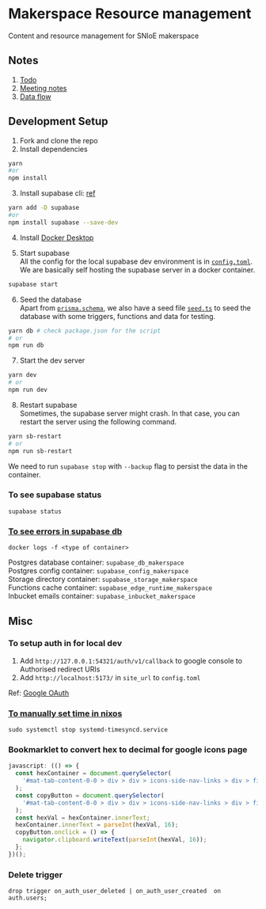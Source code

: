 # Makerspace Resource management

Content and resource management for SNIoE makerspace

## Notes

1. [Todo](/notes/todo.md)
2. [Meeting notes](/notes/meeting-notes.md)
3. [Data flow](/notes/data-flow.md)

## Development Setup

1. Fork and clone the repo
2. Install dependencies

```sh
yarn
#or
npm install
```

3. Install supabase cli: [ref](https://supabase.com/docs/guides/cli/getting-started)

```sh
yarn add -D supabase
#or
npm install supabase --save-dev
```

4. Install [Docker Desktop](https://docs.docker.com/desktop/)

5. Start supabase </br>
   All the config for the local supabase dev environment is in [`config.toml`](/supabase/config.toml). We are basically self hosting the supabase server in a docker container.

```sh
supabase start
```

6. Seed the database </br>
   Apart from [`prisma.schema`](/prisma/schema.prisma), we also have a seed file [`seed.ts`](/prisma/seed.ts) to seed the database with some triggers, functions and data for testing.

```sh
yarn db # check package.json for the script
# or
npm run db
```

7. Start the dev server

```sh
yarn dev
# or
npm run dev
```

8. Restart supabase  
   Sometimes, the supabase server might crash. In that case, you can restart the server using the following command.

```sh
yarn sb-restart
# or
npm run sb-restart
```

We need to run `supabase stop` with `--backup` flag to persist the data in the container.

### To see supabase status

```
supabase status
```

### [To see errors in supabase db](https://github.com/supabase/cli/issues/271#issuecomment-1661981609)

```
docker logs -f <type of container>
```

Postgres database container: `supabase_db_makerspace` </br>
Postgres config container: `supabase_config_makerspace` </br>
Storage directory container: `supabase_storage_makerspace` </br>
Functions cache container: `supabase_edge_runtime_makerspace` </br>
Inbucket emails container: `supabase_inbucket_makerspace` </br>

## Misc

### To setup auth in for local dev

1. Add `http://127.0.0.1:54321/auth/v1/callback` to google console to Authorised redirect URIs
2. Add `http://localhost:5173/` in `site_url` to `config.toml`

Ref: [Google OAuth](https://supabase.com/docs/guides/auth/auth-deep-dive/auth-google-oauth)

### [To manually set time in nixos](https://discourse.nixos.org/t/manually-set-date-and-time-on-nixos/13016)

```
sudo systemctl stop systemd-timesyncd.service
```

### Bookmarklet to convert hex to decimal for google icons page

```js
javascript: (() => {
  const hexContainer = document.querySelector(
    '#mat-tab-content-0-0 > div > div > icons-side-nav-links > div > figure:nth-child(4) > div > gf-code-snippet > div > div.code-snippet__content > div'
  );
  const copyButton = document.querySelector(
    '#mat-tab-content-0-0 > div > div > icons-side-nav-links > div > figure:nth-child(4) > div > gf-code-snippet > div > div.code-snippet__copy-button > copy-button > button'
  );
  const hexVal = hexContainer.innerText;
  hexContainer.innerText = parseInt(hexVal, 16);
  copyButton.onclick = () => {
    navigator.clipboard.writeText(parseInt(hexVal, 16));
  };
})();
```

### Delete trigger

```
drop trigger on_auth_user_deleted | on_auth_user_created  on auth.users;
```
